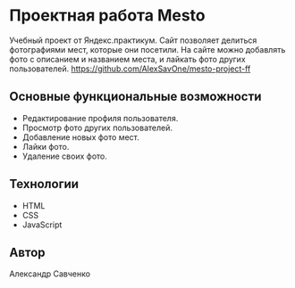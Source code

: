 # Проектная работа Mesto

Учебный проект от Яндекс.практикум. Сайт позволяет делиться фотографиями мест, которые они посетили. На сайте можно добавлять фото с описанием и названием места, и лайкать фото других пользователей. 
https://github.com/AlexSavOne/mesto-project-ff

## Основные функциональные возможности

- Редактирование профиля пользователя.
- Просмотр фото других пользователей.
- Добавление новых фото мест.
- Лайки фото.
- Удаление своих фото.

## Технологии

- HTML
- CSS
- JavaScript

## Автор

Александр Савченко
